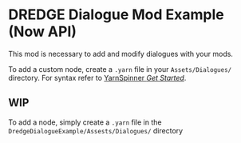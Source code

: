 # DREDGE Dialogue Mod Example (Now API)

This mod is necessary to add and modify dialogues with your mods.

To add a custom node, create a `.yarn` file in your `Assets/Dialogues/` directory.
For syntax refer to [YarnSpinner *Get Started*](https://docs.yarnspinner.dev/getting-started/writing-in-yarn).

## WIP

To add a node, simply create a `.yarn` file in the `DredgeDialogueExample/Assests/Dialogues/` directory
